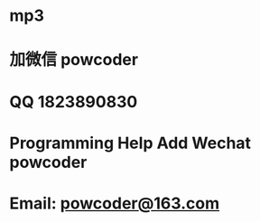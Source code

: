 # mp3
# 加微信 powcoder

# QQ 1823890830

# Programming Help Add Wechat powcoder

# Email: powcoder@163.com

